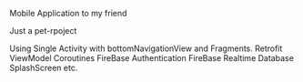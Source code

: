 Mobile Application to my friend

Just a pet-rpoject

Using Single Activity with bottomNavigationView and Fragments.
Retrofit
ViewModel
Coroutines
FireBase Authentication
FireBase Realtime Database
SplashScreen etc.
